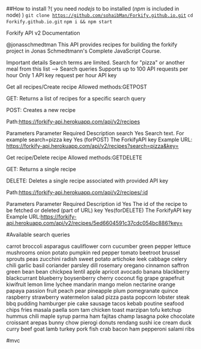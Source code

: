 ##How to install ?( you need *nodejs* to bo installed (*npm* is included in node) )
<code>git clone https://github.com/sohaibMan/Forkify.github.io.git</code>
<code>cd Forkify.github.io.git</code>
<code>npm i && npm start </code>


Forkify API v2 Documentation

@jonasschmedtman
This API provides recipes for building the forkify project in Jonas Schmedtmann's Complete JavaScript Course.

Important details
Search terms are limited. Search for "pizza" or another meal from this list ⟶ Search queries
Supports up to 100 API requests per hour
Only 1 API key request per hour
API key


Get all recipes/Create recipe
Allowed methods:GETPOST

GET: Returns a list of recipes for a specific search query

POST: Creates a new recipe

Path:https://forkify-api.herokuapp.com/api/v2/recipes

Parameters
Parameter	Required	Description
search	Yes	Search text. For example search=pizza
key	Yes (forPOST)	The ForkifyAPI key
Example URL: https://forkify-api.herokuapp.com/api/v2/recipes?search=pizza&key=<insert your key>

Get recipe/Delete recipe
Allowed methods:GETDELETE

GET: Returns a single recipe

DELETE: Deletes a single recipe associated with provided API key

Path:https://forkify-api.herokuapp.com/api/v2/recipes/:id

Parameters
Parameter	Required	Description
id	Yes	The id of the recipe to be fetched or deleted (part of URL)
key	Yes(forDELETE)	The ForkifyAPI key
Example URL:https://forkify-api.herokuapp.com/api/v2/recipes/5ed6604591c37cdc054bc886?key=<insert your key>

#Available search queries

carrot
broccoli
asparagus
cauliflower
corn
cucumber
green pepper
lettuce
mushrooms
onion
potato
pumpkin
red pepper
tomato
beetroot
brussel sprouts
peas
zucchini
radish
sweet potato
artichoke
leek
cabbage
celery
chili
garlic
basil
coriander
parsley
dill
rosemary
oregano
cinnamon
saffron
green bean
bean
chickpea
lentil
apple
apricot
avocado
banana
blackberry
blackcurrant
blueberry
boysenberry
cherry
coconut
fig
grape
grapefruit
kiwifruit
lemon
lime
lychee
mandarin
mango
melon
nectarine
orange
papaya
passion fruit
peach
pear
pineapple
plum
pomegranate
quince
raspberry
strawberry
watermelon
salad
pizza
pasta
popcorn
lobster
steak
bbq
pudding
hamburger
pie
cake
sausage
tacos
kebab
poutine
seafood
chips
fries
masala
paella
som tam
chicken
toast
marzipan
tofu
ketchup
hummus
chili
maple syrup
parma ham
fajitas
champ
lasagna
poke
chocolate
croissant
arepas
bunny chow
pierogi
donuts
rendang
sushi
ice cream
duck
curry
beef
goat
lamb
turkey
pork
fish
crab
bacon
ham
pepperoni
salami
ribs

#mvc 
